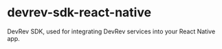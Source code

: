 # devrev-sdk-react-native
DevRev SDK, used for integrating DevRev services into your React Native app.
